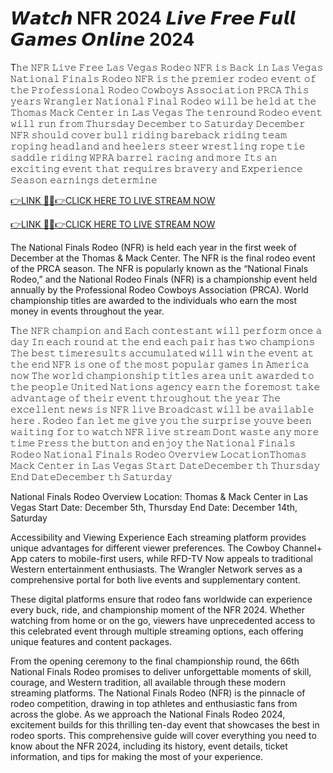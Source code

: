 𝙒𝙖𝙩𝙘𝙝 NFR 2024 𝙇𝙞𝙫𝙚 𝙁𝙧𝙚𝙚 𝙁𝙪𝙡𝙡 𝙂𝙖𝙢𝙚𝙨 𝙊𝙣𝙡𝙞𝙣𝙚 2024
=

T𝚑𝚎 𝙽𝙵𝚁 𝙻𝚒𝚟𝚎 𝙵𝚛𝚎𝚎 𝙻𝚊𝚜 𝚅𝚎𝚐𝚊𝚜 𝚁𝚘𝚍𝚎𝚘 𝙽𝙵𝚁 𝚒𝚜 𝙱𝚊𝚌𝚔 𝚒𝚗 𝙻𝚊𝚜 𝚅𝚎𝚐𝚊𝚜 𝙽𝚊𝚝𝚒𝚘𝚗𝚊𝚕 𝙵𝚒𝚗𝚊𝚕𝚜 𝚁𝚘𝚍𝚎𝚘 𝙽𝙵𝚁 𝚒𝚜 𝚝𝚑𝚎 𝚙𝚛𝚎𝚖𝚒𝚎𝚛 𝚛𝚘𝚍𝚎𝚘 𝚎𝚟𝚎𝚗𝚝 𝚘𝚏 𝚝𝚑𝚎 𝙿𝚛𝚘𝚏𝚎𝚜𝚜𝚒𝚘𝚗𝚊𝚕 𝚁𝚘𝚍𝚎𝚘 𝙲𝚘𝚠𝚋𝚘𝚢𝚜 𝙰𝚜𝚜𝚘𝚌𝚒𝚊𝚝𝚒𝚘𝚗 𝙿𝚁𝙲𝙰 𝚃𝚑𝚒𝚜 𝚢𝚎𝚊𝚛𝚜 𝚆𝚛𝚊𝚗𝚐𝚕𝚎𝚛 𝙽𝚊𝚝𝚒𝚘𝚗𝚊𝚕 𝙵𝚒𝚗𝚊𝚕 𝚁𝚘𝚍𝚎𝚘 𝚠𝚒𝚕𝚕 𝚋𝚎 𝚑𝚎𝚕𝚍 𝚊𝚝 𝚝𝚑𝚎 𝚃𝚑𝚘𝚖𝚊𝚜 𝙼𝚊𝚌𝚔 𝙲𝚎𝚗𝚝𝚎𝚛 𝚒𝚗 𝙻𝚊𝚜 𝚅𝚎𝚐𝚊𝚜 𝚃𝚑𝚎 𝚝𝚎𝚗𝚛𝚘𝚞𝚗𝚍 𝚁𝚘𝚍𝚎𝚘 𝚎𝚟𝚎𝚗𝚝 𝚠𝚒𝚕𝚕 𝚛𝚞𝚗 𝚏𝚛𝚘𝚖 𝚃𝚑𝚞𝚛𝚜𝚍𝚊𝚢 𝙳𝚎𝚌𝚎𝚖𝚋𝚎𝚛 𝚝𝚘 𝚂𝚊𝚝𝚞𝚛𝚍𝚊𝚢 𝙳𝚎𝚌𝚎𝚖𝚋𝚎𝚛 𝙽𝙵𝚁 𝚜𝚑𝚘𝚞𝚕𝚍 𝚌𝚘𝚟𝚎𝚛 𝚋𝚞𝚕𝚕 𝚛𝚒𝚍𝚒𝚗𝚐 𝚋𝚊𝚛𝚎𝚋𝚊𝚌𝚔 𝚛𝚒𝚍𝚒𝚗𝚐 𝚝𝚎𝚊𝚖 𝚛𝚘𝚙𝚒𝚗𝚐 𝚑𝚎𝚊𝚍𝚕𝚊𝚗𝚍 𝚊𝚗𝚍 𝚑𝚎𝚎𝚕𝚎𝚛𝚜 𝚜𝚝𝚎𝚎𝚛 𝚠𝚛𝚎𝚜𝚝𝚕𝚒𝚗𝚐 𝚛𝚘𝚙𝚎 𝚝𝚒𝚎 𝚜𝚊𝚍𝚍𝚕𝚎 𝚛𝚒𝚍𝚒𝚗𝚐 𝚆𝙿𝚁𝙰 𝚋𝚊𝚛𝚛𝚎𝚕 𝚛𝚊𝚌𝚒𝚗𝚐 𝚊𝚗𝚍 𝚖𝚘𝚛𝚎 𝙸𝚝𝚜 𝚊𝚗 𝚎𝚡𝚌𝚒𝚝𝚒𝚗𝚐 𝚎𝚟𝚎𝚗𝚝 𝚝𝚑𝚊𝚝 𝚛𝚎𝚚𝚞𝚒𝚛𝚎𝚜 𝚋𝚛𝚊𝚟𝚎𝚛𝚢 𝚊𝚗𝚍 𝙴𝚡𝚙𝚎𝚛𝚒𝚎𝚗𝚌𝚎 𝚂𝚎𝚊𝚜𝚘𝚗 𝚎𝚊𝚛𝚗𝚒𝚗𝚐𝚜 𝚍𝚎𝚝𝚎𝚛𝚖𝚒𝚗𝚎


[👉LINK 🔴✅👉CLICK HERE TO LIVE STREAM NOW](https://detrsd254.blogspot.com/2024/12/sts.html)

[👉LINK 🔴✅👉CLICK HERE TO LIVE STREAM NOW](https://detrsd254.blogspot.com/2024/12/sts.html)



The National Finals Rodeo (NFR) is held each year in the first week of December at the Thomas & Mack Center. The NFR is the final rodeo event of the PRCA season. The NFR is popularly known as the “National Finals Rodeo,” and the National Rodeo Finals (NFR) is a championship event held annually by the Professional Rodeo Cowboys Association (PRCA). World championship titles are awarded to the individuals who earn the most money in events throughout the year.

T𝚑𝚎 𝙽𝙵𝚁 𝚌𝚑𝚊𝚖𝚙𝚒𝚘𝚗 𝚊𝚗𝚍 𝙴𝚊𝚌𝚑 𝚌𝚘𝚗𝚝𝚎𝚜𝚝𝚊𝚗𝚝 𝚠𝚒𝚕𝚕 𝚙𝚎𝚛𝚏𝚘𝚛𝚖 𝚘𝚗𝚌𝚎 𝚊 𝚍𝚊𝚢 𝙸𝚗 𝚎𝚊𝚌𝚑 𝚛𝚘𝚞𝚗𝚍 𝚊𝚝 𝚝𝚑𝚎 𝚎𝚗𝚍 𝚎𝚊𝚌𝚑 𝚙𝚊𝚒𝚛 𝚑𝚊𝚜 𝚝𝚠𝚘 𝚌𝚑𝚊𝚖𝚙𝚒𝚘𝚗𝚜 𝚃𝚑𝚎 𝚋𝚎𝚜𝚝 𝚝𝚒𝚖𝚎𝚛𝚎𝚜𝚞𝚕𝚝𝚜 𝚊𝚌𝚌𝚞𝚖𝚞𝚕𝚊𝚝𝚎𝚍 𝚠𝚒𝚕𝚕 𝚠𝚒𝚗 𝚝𝚑𝚎 𝚎𝚟𝚎𝚗𝚝 𝚊𝚝 𝚝𝚑𝚎 𝚎𝚗𝚍 𝙽𝙵𝚁 𝚒𝚜 𝚘𝚗𝚎 𝚘𝚏 𝚝𝚑𝚎 𝚖𝚘𝚜𝚝 𝚙𝚘𝚙𝚞𝚕𝚊𝚛 𝚐𝚊𝚖𝚎𝚜 𝚒𝚗 𝙰𝚖𝚎𝚛𝚒𝚌𝚊 𝚗𝚘𝚠 𝚃𝚑𝚎 𝚠𝚘𝚛𝚕𝚍 𝚌𝚑𝚊𝚖𝚙𝚒𝚘𝚗𝚜𝚑𝚒𝚙 𝚝𝚒𝚝𝚕𝚎𝚜 𝚊𝚛𝚎𝚊 𝚞𝚗𝚒𝚝 𝚊𝚠𝚊𝚛𝚍𝚎𝚍 𝚝𝚘 𝚝𝚑𝚎 𝚙𝚎𝚘𝚙𝚕𝚎 𝚄𝚗𝚒𝚝𝚎𝚍 𝙽𝚊𝚝𝚒𝚘𝚗𝚜 𝚊𝚐𝚎𝚗𝚌𝚢 𝚎𝚊𝚛𝚗 𝚝𝚑𝚎 𝚏𝚘𝚛𝚎𝚖𝚘𝚜𝚝 𝚝𝚊𝚔𝚎 𝚊𝚍𝚟𝚊𝚗𝚝𝚊𝚐𝚎 𝚘𝚏 𝚝𝚑𝚎𝚒𝚛 𝚎𝚟𝚎𝚗𝚝 𝚝𝚑𝚛𝚘𝚞𝚐𝚑𝚘𝚞𝚝 𝚝𝚑𝚎 𝚢𝚎𝚊𝚛 𝚃𝚑𝚎 𝚎𝚡𝚌𝚎𝚕𝚕𝚎𝚗𝚝 𝚗𝚎𝚠𝚜 𝚒𝚜 𝙽𝙵𝚁 𝚕𝚒𝚟𝚎 𝙱𝚛𝚘𝚊𝚍𝚌𝚊𝚜𝚝 𝚠𝚒𝚕𝚕 𝚋𝚎 𝚊𝚟𝚊𝚒𝚕𝚊𝚋𝚕𝚎 𝚑𝚎𝚛𝚎 . 𝚁𝚘𝚍𝚎𝚘 𝚏𝚊𝚗 𝚕𝚎𝚝 𝚖𝚎 𝚐𝚒𝚟𝚎 𝚢𝚘𝚞 𝚝𝚑𝚎 𝚜𝚞𝚛𝚙𝚛𝚒𝚜𝚎 𝚢𝚘𝚞𝚟𝚎 𝚋𝚎𝚎𝚗 𝚠𝚊𝚒𝚝𝚒𝚗𝚐 𝚏𝚘𝚛 𝚝𝚘 𝚠𝚊𝚝𝚌𝚑 𝙽𝙵𝚁 𝚕𝚒𝚟𝚎 𝚜𝚝𝚛𝚎𝚊𝚖 𝙳𝚘𝚗𝚝 𝚠𝚊𝚜𝚝𝚎 𝚊𝚗𝚢 𝚖𝚘𝚛𝚎 𝚝𝚒𝚖𝚎 𝙿𝚛𝚎𝚜𝚜 𝚝𝚑𝚎 𝚋𝚞𝚝𝚝𝚘𝚗 𝚊𝚗𝚍 𝚎𝚗𝚓𝚘𝚢 𝚝𝚑𝚎 𝙽𝚊𝚝𝚒𝚘𝚗𝚊𝚕 𝙵𝚒𝚗𝚊𝚕𝚜 𝚁𝚘𝚍𝚎𝚘 𝙽𝚊𝚝𝚒𝚘𝚗𝚊𝚕 𝙵𝚒𝚗𝚊𝚕𝚜 𝚁𝚘𝚍𝚎𝚘 𝙾𝚟𝚎𝚛𝚟𝚒𝚎𝚠 𝙻𝚘𝚌𝚊𝚝𝚒𝚘𝚗𝚃𝚑𝚘𝚖𝚊𝚜 𝙼𝚊𝚌𝚔 𝙲𝚎𝚗𝚝𝚎𝚛 𝚒𝚗 𝙻𝚊𝚜 𝚅𝚎𝚐𝚊𝚜 𝚂𝚝𝚊𝚛𝚝 𝙳𝚊𝚝𝚎𝙳𝚎𝚌𝚎𝚖𝚋𝚎𝚛 𝚝𝚑 𝚃𝚑𝚞𝚛𝚜𝚍𝚊𝚢 𝙴𝚗𝚍 𝙳𝚊𝚝𝚎𝙳𝚎𝚌𝚎𝚖𝚋𝚎𝚛 𝚝𝚑 𝚂𝚊𝚝𝚞𝚛𝚍𝚊𝚢

National Finals Rodeo Overview Location: Thomas & Mack Center in Las Vegas Start Date: December 5th, Thursday End Date: December 14th, Saturday

Accessibility and Viewing Experience Each streaming platform provides unique advantages for different viewer preferences. The Cowboy Channel+ App caters to mobile-first users, while RFD-TV Now appeals to traditional Western entertainment enthusiasts. The Wrangler Network serves as a comprehensive portal for both live events and supplementary content.

These digital platforms ensure that rodeo fans worldwide can experience every buck, ride, and championship moment of the NFR 2024. Whether watching from home or on the go, viewers have unprecedented access to this celebrated event through multiple streaming options, each offering unique features and content packages.

From the opening ceremony to the final championship round, the 66th National Finals Rodeo promises to deliver unforgettable moments of skill, courage, and Western tradition, all available through these modern streaming platforms.
The National Finals Rodeo (NFR) is the pinnacle of rodeo competition, drawing in top athletes and enthusiastic fans from across the globe. As we approach the National Finals Rodeo 2024, excitement builds for this thrilling ten-day event that showcases the best in rodeo sports. This comprehensive guide will cover everything you need to know about the NFR 2024, including its history, event details, ticket information, and tips for making the most of your experience. 




 
